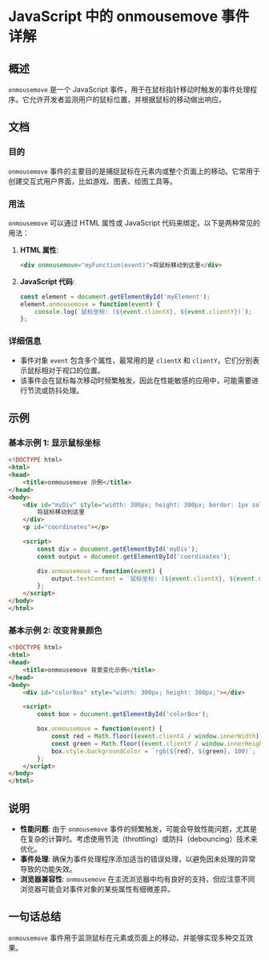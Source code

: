 <!--
Meta Description: # JavaScript 中的 onmousemove 事件详解 ## 概述 `onmousemove` 是一个 JavaScript 事件，用于在鼠标指针移动时触发的事件处理程序。它允许开发者监测用户的鼠标位置，并根据鼠标的移动做出响应。 ## 文档 ### 目的 `onmousemove` 事件...
Meta Keywords: onmousemove, html, event, div, const
-->

# JavaScript 中的 onmousemove 事件详解

## 概述
`onmousemove` 是一个 JavaScript 事件，用于在鼠标指针移动时触发的事件处理程序。它允许开发者监测用户的鼠标位置，并根据鼠标的移动做出响应。

## 文档
### 目的
`onmousemove` 事件的主要目的是捕捉鼠标在元素内或整个页面上的移动。它常用于创建交互式用户界面，比如游戏、图表、绘图工具等。

### 用法
`onmousemove` 可以通过 HTML 属性或 JavaScript 代码来绑定。以下是两种常见的用法：

1. **HTML 属性**:
   ```html
   <div onmousemove="myFunction(event)">将鼠标移动到这里</div>
   ```

2. **JavaScript 代码**:
   ```javascript
   const element = document.getElementById('myElement');
   element.onmousemove = function(event) {
       console.log(`鼠标坐标: (${event.clientX}, ${event.clientY})`);
   };
   ```

### 详细信息
- 事件对象 `event` 包含多个属性，最常用的是 `clientX` 和 `clientY`，它们分别表示鼠标相对于视口的位置。
- 该事件会在鼠标每次移动时频繁触发，因此在性能敏感的应用中，可能需要进行节流或防抖处理。

## 示例
### 基本示例 1: 显示鼠标坐标
```html
<!DOCTYPE html>
<html>
<head>
    <title>onmousemove 示例</title>
</head>
<body>
    <div id="myDiv" style="width: 300px; height: 300px; border: 1px solid black;">
        将鼠标移动到这里
    </div>
    <p id="coordinates"></p>

    <script>
        const div = document.getElementById('myDiv');
        const output = document.getElementById('coordinates');

        div.onmousemove = function(event) {
            output.textContent = `鼠标坐标: (${event.clientX}, ${event.clientY})`;
        };
    </script>
</body>
</html>
```

### 基本示例 2: 改变背景颜色
```html
<!DOCTYPE html>
<html>
<head>
    <title>onmousemove 背景变化示例</title>
</head>
<body>
    <div id="colorBox" style="width: 300px; height: 300px;"></div>

    <script>
        const box = document.getElementById('colorBox');

        box.onmousemove = function(event) {
            const red = Math.floor((event.clientX / window.innerWidth) * 255);
            const green = Math.floor((event.clientY / window.innerHeight) * 255);
            box.style.backgroundColor = `rgb(${red}, ${green}, 100)`;
        };
    </script>
</body>
</html>
```

## 说明
- **性能问题**: 由于 `onmousemove` 事件的频繁触发，可能会导致性能问题，尤其是在复杂的计算时。考虑使用节流（throttling）或防抖（debouncing）技术来优化。
- **事件处理**: 确保为事件处理程序添加适当的错误处理，以避免因未处理的异常导致的功能失效。
- **浏览器兼容性**: `onmousemove` 在主流浏览器中均有良好的支持，但应注意不同浏览器可能会对事件对象的某些属性有细微差异。

## 一句话总结
`onmousemove` 事件用于监测鼠标在元素或页面上的移动，并能够实现多种交互效果。